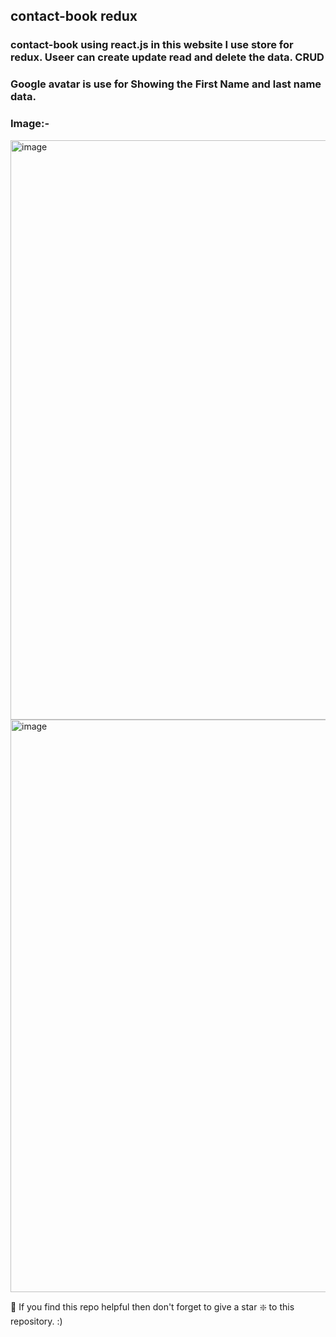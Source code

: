 
## contact-book redux

### contact-book using react.js  in this website I use store for redux. Useer can create update read and delete the data. CRUD 
### Google avatar is use for Showing the First Name and last name data.

### Image:-
<img width="927" alt="image" src="https://user-images.githubusercontent.com/78966839/169373777-f6881e69-dace-43c4-a566-d260483e2576.png">

<img width="916" alt="image" src="https://user-images.githubusercontent.com/78966839/169373712-6c62b6d2-5844-4824-8257-d9abffa148a8.png">


🙏 If you find this repo helpful then don't forget to give a star ❇️ to this repository. :)
